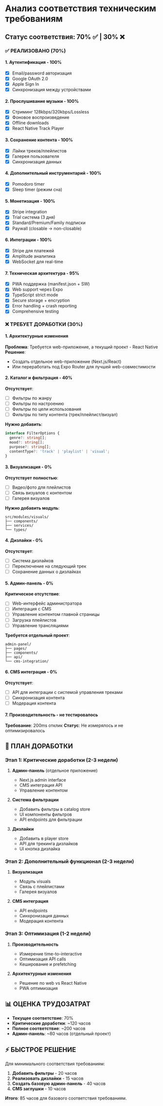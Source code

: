 # Анализ соответствия техническим требованиям

## Статус соответствия: 70% ✅ | 30% ❌

### ✅ РЕАЛИЗОВАНО (70%)

#### 1. Аутентификация - 100%
- [x] Email/password авторизация
- [x] Google OAuth 2.0  
- [x] Apple Sign In
- [x] Синхронизация между устройствами

#### 2. Прослушивание музыки - 100%
- [x] Стриминг 128kbps/320kbps/Lossless
- [x] Фоновое воспроизведение
- [x] Offline downloads
- [x] React Native Track Player

#### 3. Сохранение контента - 100%
- [x] Лайки треков/плейлистов
- [x] Галерея пользователя
- [x] Синхронизация данных

#### 4. Дополнительный инструментарий - 100%
- [x] Pomodoro timer
- [x] Sleep timer (режим сна)

#### 5. Монетизация - 100%
- [x] Stripe integration
- [x] Trial система (3 дня)
- [x] Standard/Premium/Family подписки
- [x] Paywall (closable → non-closable)

#### 6. Интеграции - 100%
- [x] Stripe для платежей
- [x] Amplitude аналитика
- [x] WebSocket для real-time

#### 7. Техническая архитектура - 95%
- [x] PWA поддержка (manifest.json + SW)
- [x] Web support через Expo
- [x] TypeScript strict mode
- [x] Secure storage + encryption
- [x] Error handling + crash reporting
- [x] Comprehensive testing

### ❌ ТРЕБУЕТ ДОРАБОТКИ (30%)

#### 1. Архитектурные изменения
**Проблема**: Требуется web-приложение, а текущий проект - React Native
**Решение**: 
- Создать отдельное web-приложение (Next.js/React)
- Или переработать под Expo Router для лучшей web-совместимости

#### 2. Каталог и фильтрация - 40%
**Отсутствует**:
- [ ] Фильтры по жанру
- [ ] Фильтры по настроению  
- [ ] Фильтры по цели использования
- [ ] Фильтры по типу контента (трек/плейлист/визуал)

**Нужно добавить**:
```typescript
interface FilterOptions {
  genre?: string[];
  mood?: string[];
  purpose?: string[];
  contentType?: 'track' | 'playlist' | 'visual';
}
```

#### 3. Визуализация - 0%
**Отсутствует полностью**:
- [ ] Видео/фото для плейлистов
- [ ] Связь визуалов с контентом
- [ ] Галерея визуалов

**Нужно добавить модуль**:
```
src/modules/visuals/
├── components/
├── services/
└── types/
```

#### 4. Дизлайки - 0%
**Отсутствует**:
- [ ] Система дизлайков
- [ ] Переключение на следующий трек
- [ ] Сохранение данных о дизлайках

#### 5. Админ-панель - 0%
**Критическое отсутствие**:
- [ ] Web-интерфейс администратора
- [ ] Интеграция с CMS
- [ ] Управление контентом главной страницы
- [ ] Загрузка плейлистов
- [ ] Управление трансляциями

**Требуется отдельный проект**:
```
admin-panel/
├── pages/
├── components/
├── api/
└── cms-integration/
```

#### 6. CMS интеграция - 0%
**Отсутствует**:
- [ ] API для интеграции с системой управления треками
- [ ] Синхронизация контента
- [ ] Модерация контента

#### 7. Производительность - не тестировалось
**Требование**: 200ms отклик
**Статус**: Не измерялось и не оптимизировалось

## 🚀 ПЛАН ДОРАБОТКИ

### Этап 1: Критические доработки (2-3 недели)
1. **Админ-панель** (отдельное приложение)
   - Next.js admin interface
   - CMS интеграция API
   - Управление контентом

2. **Система фильтрации**
   - Добавить фильтры в catalog store
   - UI компоненты фильтров
   - API endpoints для фильтрации

3. **Дизлайки**
   - Добавить в player store
   - API для трекинга дизлайков
   - UI кнопка дизлайка

### Этап 2: Дополнительный функционал (2-3 недели)
1. **Визуализация**
   - Модуль visuals
   - Связь с плейлистами
   - Галерея визуалов

2. **CMS интеграция**
   - API endpoints
   - Синхронизация данных
   - Модерация контента

### Этап 3: Оптимизация (1-2 недели)
1. **Производительность**
   - Измерение time-to-interactive
   - Оптимизация API calls
   - Кеширование и prefetching

2. **Архитектурные изменения**
   - Решение по web vs React Native
   - PWA оптимизация

## 📊 ОЦЕНКА ТРУДОЗАТРАТ

- **Текущее соответствие**: 70%
- **Критические доработки**: ~120 часов
- **Полное соответствие**: ~200 часов
- **Админ-панель**: ~80 часов (отдельный проект)

## ⚡ БЫСТРОЕ РЕШЕНИЕ

Для минимального соответствия требованиям:

1. **Добавить фильтры** - 20 часов
2. **Реализовать дизлайки** - 15 часов  
3. **Создать базовую админ-панель** - 40 часов
4. **CMS заглушки** - 10 часов

**Итого**: 85 часов для базового соответствия требованиям.
